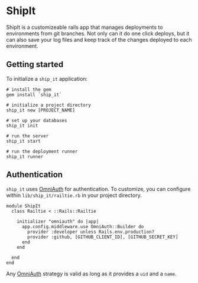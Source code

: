 # ShipIt

ShipIt is a customizeable rails app that manages deployments to environments from git branches.  Not only can it do one click deploys, but it can also save your log files and keep track of the changes deployed to each environment.

## Getting started

To initialize a `ship_it` application:

```
# install the gem
gem install `ship_it`

# initialize a project directory
ship_it new [PROJECT_NAME]

# set up your databases
ship_it init

# run the server
ship_it start

# run the deployment runner
ship_it runner
```

## Authentication

`ship_it` uses [OmniAuth][omniauth] for authentication.  To customize, you can configure within `lib/ship_it/railtie.rb` in your project directory.

```
module ShipIt
  class Railtie < ::Rails::Railtie

    initializer "omniauth" do |app|
      app.config.middleware.use OmniAuth::Builder do
        provider :developer unless Rails.env.production?
        provider :github, [GITHUB_CLIENT_ID], [GITHUB_SECRET_KEY]
      end
    end

  end
end

```

Any [OmniAuth][omniauth] strategy is valid as long as it provides a `uid` and a `name`.


[omniauth]: https://github.com/intridea/omniauth